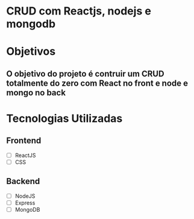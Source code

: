 # CRUD  com Reactjs, nodejs e mongodb

# Objetivos

## O objetivo do projeto é contruir um CRUD totalmente do zero com React no front e node e mongo no back

# Tecnologias Utilizadas

## Frontend
- [ ] ReactJS
- [ ] CSS

## Backend
- [ ] NodeJS
- [ ] Express
- [ ] MongoDB
